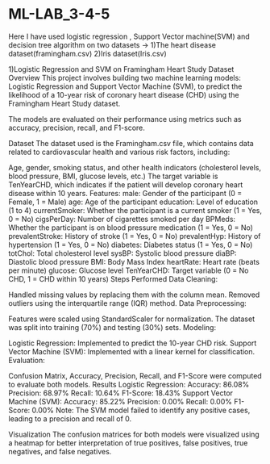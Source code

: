 # ML-LAB_3-4-5
Here I have used logistic regression , Support Vector machine(SVM) and decision tree algorithm on two datasets -> 
1)The heart disease dataset(framingham.csv)
2)Iris dataset(Iris.csv)

1)Logistic Regression and SVM on Framingham Heart Study Dataset
Overview
This project involves building two machine learning models: Logistic Regression and Support Vector Machine (SVM), to predict the likelihood of a 10-year risk of coronary heart disease (CHD) using the Framingham Heart Study dataset.

The models are evaluated on their performance using metrics such as accuracy, precision, recall, and F1-score.

Dataset
The dataset used is the Framingham.csv file, which contains data related to cardiovascular health and various risk factors, including:

Age, gender, smoking status, and other health indicators (cholesterol levels, blood pressure, BMI, glucose levels, etc.)
The target variable is TenYearCHD, which indicates if the patient will develop coronary heart disease within 10 years.
Features:
male: Gender of the participant (0 = Female, 1 = Male)
age: Age of the participant
education: Level of education (1 to 4)
currentSmoker: Whether the participant is a current smoker (1 = Yes, 0 = No)
cigsPerDay: Number of cigarettes smoked per day
BPMeds: Whether the participant is on blood pressure medication (1 = Yes, 0 = No)
prevalentStroke: History of stroke (1 = Yes, 0 = No)
prevalentHyp: History of hypertension (1 = Yes, 0 = No)
diabetes: Diabetes status (1 = Yes, 0 = No)
totChol: Total cholesterol level
sysBP: Systolic blood pressure
diaBP: Diastolic blood pressure
BMI: Body Mass Index
heartRate: Heart rate (beats per minute)
glucose: Glucose level
TenYearCHD: Target variable (0 = No CHD, 1 = CHD within 10 years)
Steps Performed
Data Cleaning:

Handled missing values by replacing them with the column mean.
Removed outliers using the interquartile range (IQR) method.
Data Preprocessing:

Features were scaled using StandardScaler for normalization.
The dataset was split into training (70%) and testing (30%) sets.
Modeling:

Logistic Regression: Implemented to predict the 10-year CHD risk.
Support Vector Machine (SVM): Implemented with a linear kernel for classification.
Evaluation:

Confusion Matrix, Accuracy, Precision, Recall, and F1-Score were computed to evaluate both models.
Results
Logistic Regression:
Accuracy: 86.08%
Precision: 68.97%
Recall: 10.64%
F1-Score: 18.43%
Support Vector Machine (SVM):
Accuracy: 85.22%
Precision: 0.00%
Recall: 0.00%
F1-Score: 0.00%
Note: The SVM model failed to identify any positive cases, leading to a precision and recall of 0.

Visualization
The confusion matrices for both models were visualized using a heatmap for better interpretation of true positives, false positives, true negatives, and false negatives.
